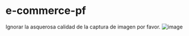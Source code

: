 # e-commerce-pf
Ignorar la asquerosa calidad de la captura de imagen por favor.
![image](https://user-images.githubusercontent.com/92419425/178786166-98768f39-64c2-4e46-a6a7-89e798d34629.png)



